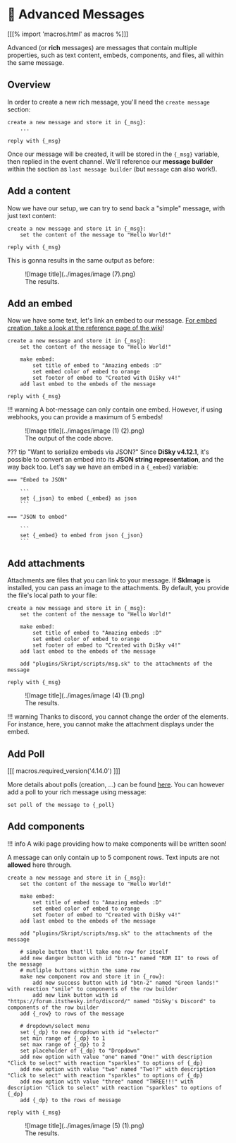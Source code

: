 # 💭 Advanced Messages

[[[% import 'macros.html' as macros %]]]

Advanced (or **rich** messages) are messages that contain multiple properties, such as text content, embeds, components, and files, all within the same message.

## Overview

In order to create a new rich message, you'll need the `create message` section:

```applescript
create a new message and store it in {_msg}:
    ...

reply with {_msg}
```

Once our message will be created, it will be stored in the `{_msg}` variable, then replied in the event channel. We'll reference our **message builder** within the section as `last message builder` (but `message` can also work!).

## Add a content

Now we have our setup, we can try to send back a "simple" message, with just text content:

```applescript
create a new message and store it in {_msg}:
    set the content of the message to "Hello World!"

reply with {_msg}
```

This is gonna results in the same output as before:

<figure markdown>
  ![Image title](../images/image (7).png)
  <figcaption>The results.</figcaption>
</figure>

## Add an embed

Now we have some text, let's link an embed to our message. [For embed creation, take a look at the reference page of the wiki](../basic-stuff/simple-messages.md#simple-embed-message)!

```applescript
create a new message and store it in {_msg}:
    set the content of the message to "Hello World!"
    
    make embed:
        set title of embed to "Amazing embeds :D"
        set embed color of embed to orange
        set footer of embed to "Created with DiSky v4!"
    add last embed to the embeds of the message

reply with {_msg}
```

!!! warning
    A bot-message can only contain one embed. However, if using webhooks, you can provide a maximum of 5 embeds!

<figure markdown>
  ![Image title](../images/image (1) (2).png)
  <figcaption>The output of the code above.</figcaption>
</figure>

??? tip "Want to serialize embeds via JSON?"
    Since **DiSky v4.12.1**, it's possible to convert an embed into its **JSON string representation**, and the way back too. Let's say we have an embed in a `{_embed}` variable:

    === "Embed to JSON"
        
        ```
        set {_json} to embed {_embed} as json
        ```

    === "JSON to embed"
        
        ```
        set {_embed} to embed from json {_json}
        ```

## Add attachments

Attachments are files that you can link to your message. If **SkImage** is installed, you can pass an image to the attachments. By default, you provide the file's local path to your file:

```applescript
create a new message and store it in {_msg}:
    set the content of the message to "Hello World!"
    
    make embed:
        set title of embed to "Amazing embeds :D"
        set embed color of embed to orange
        set footer of embed to "Created with DiSky v4!"
    add last embed to the embeds of the message
    
    add "plugins/Skript/scripts/msg.sk" to the attachments of the message

reply with {_msg}
```

<figure markdown>
  ![Image title](../images/image (4) (1).png)
  <figcaption>The results.</figcaption>
</figure>

!!! warning
    Thanks to discord, you cannot change the order of the elements. For instance, here, you cannot make the attachment displays under the embed.

## Add Poll

[[[ macros.required_version('4.14.0') ]]]

More details about polls (creation, ...) can be found [here](../basic-stuff/polls.md "Polls"). You can however add a poll to your rich message using message:

```applescript
set poll of the message to {_poll}
```

## Add components

!!! info
    A wiki page providing how to make components will be written soon!


A message can only contain up to 5 component rows. Text inputs are not **allowed** here through.

```applescript
create a new message and store it in {_msg}:
    set the content of the message to "Hello World!"
    
    make embed:
        set title of embed to "Amazing embeds :D"
        set embed color of embed to orange
        set footer of embed to "Created with DiSky v4!"
    add last embed to the embeds of the message
    
    add "plugins/Skript/scripts/msg.sk" to the attachments of the message
    
    # simple button that'll take one row for itself
    add new danger button with id "btn-1" named "RDR II" to rows of the message 
    # mutliple buttons within the same row
    make new component row and store it in {_row}:
        add new success button with id "btn-2" named "Green lands!" with reaction "smile" to components of the row builder
        add new link button with id "https://forum.itsthesky.info/discord/" named "DiSky's Discord" to components of the row builder
    add {_row} to rows of the message
    
    # dropdown/select menu
    set {_dp} to new dropdown with id "selector"
    set min range of {_dp} to 1
    set max range of {_dp} to 2
    set placeholder of {_dp} to "Dropdown"
    add new option with value "one" named "One!" with description "Click to select" with reaction "sparkles" to options of {_dp}
    add new option with value "two" named "Two!?" with description "Click to select" with reaction "sparkles" to options of {_dp}
    add new option with value "three" named "THREE!!!" with description "Click to select" with reaction "sparkles" to options of {_dp}
    add {_dp} to the rows of message

reply with {_msg}
```

<figure markdown>
  ![Image title](../images/image (5) (1).png)
  <figcaption>The results.</figcaption>
</figure>